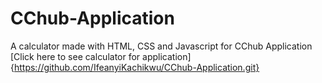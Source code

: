 # CChub-Application
A calculator made with HTML, CSS and Javascript for CChub Application
[Click here to see calculator for application]{https://github.com/IfeanyiKachikwu/CChub-Application.git}
